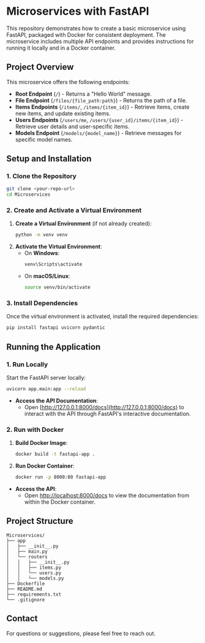 # Microservices with FastAPI

This repository demonstrates how to create a basic microservice using FastAPI, packaged with Docker for consistent deployment. The microservice includes multiple API endpoints and provides instructions for running it locally and in a Docker container.

## Project Overview

This microservice offers the following endpoints:

- **Root Endpoint** (`/`) - Returns a "Hello World" message.
- **File Endpoint** (`/files/{file_path:path}`) - Returns the path of a file.
- **Items Endpoints** (`/items/`, `/items/{item_id}`) - Retrieve items, create new items, and update existing items.
- **Users Endpoints** (`/users/me`, `/users/{user_id}/items/{item_id}`) - Retrieve user details and user-specific items.
- **Models Endpoint** (`/models/{model_name}`) - Retrieve messages for specific model names.

## Setup and Installation

### 1. Clone the Repository

```bash
git clone <your-repo-url>
cd Microservices
```

### 2. Create and Activate a Virtual Environment

1. **Create a Virtual Environment** (if not already created):
   ```bash
   python -m venv venv
   ```
2. **Activate the Virtual Environment**:
   - On **Windows**:
     ```bash
     venv\Scripts\activate
     ```
   - On **macOS/Linux**:
     ```bash
     source venv/bin/activate
     ```

### 3. Install Dependencies

Once the virtual environment is activated, install the required dependencies:

```bash
pip install fastapi uvicorn pydantic
```

## Running the Application

### 1. Run Locally

Start the FastAPI server locally:

```bash
uvicorn app.main:app --reload
```

- **Access the API Documentation**:
  - Open [http://127.0.0.1:8000/docs](http://127.0.0.1:8000/docs) to interact with the API through FastAPI's interactive documentation.

### 2. Run with Docker

1. **Build Docker Image**:
   ```bash
   docker build -t fastapi-app .
   ```
2. **Run Docker Container**:
   ```bash
   docker run -p 8000:80 fastapi-app
   ```

- **Access the API**:
  - Open [http://localhost:8000/docs](http://localhost:8000/docs) to view the documentation from within the Docker container.

## Project Structure

```plaintext
Microservices/
├── app
│   ├── __init__.py
│   ├── main.py
│   └── routers
│   │   ├── __init__.py
│   │   ├── items.py
│   │   └── users.py
│   │   └── models.py
├── Dockerfile
├── README.md
├── requirements.txt
└── .gitignore
```

## Contact

For questions or suggestions, please feel free to reach out.
